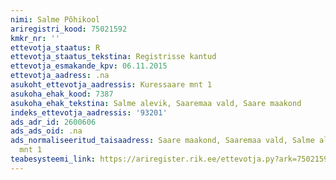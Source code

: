 ```yaml
---
nimi: Salme Põhikool
ariregistri_kood: 75021592
kmkr_nr: ''
ettevotja_staatus: R
ettevotja_staatus_tekstina: Registrisse kantud
ettevotja_esmakande_kpv: 06.11.2015
ettevotja_aadress: .na
asukoht_ettevotja_aadressis: Kuressaare mnt 1
asukoha_ehak_kood: 7387
asukoha_ehak_tekstina: Salme alevik, Saaremaa vald, Saare maakond
indeks_ettevotja_aadressis: '93201'
ads_adr_id: 2600606
ads_ads_oid: .na
ads_normaliseeritud_taisaadress: Saare maakond, Saaremaa vald, Salme alevik, Kuressaare
  mnt 1
teabesysteemi_link: https://ariregister.rik.ee/ettevotja.py?ark=75021592&ref=rekvisiidid
---
```

